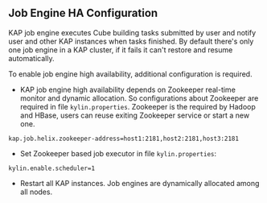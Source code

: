 ## Job Engine HA ConfigurationKAP job engine executes Cube building tasks submitted by user and notify user and other KAP instances when tasks finished. By default there's only one job engine in a KAP cluster, if it fails it can't restore and resume automatically.To enable job engine high availability, additional configuration is required. - KAP job engine high availability depends on Zookeeper real-time monitor and dynamic allocation. So configurations about Zookeeper are required in file `kylin.properties`. Zookeeper is the required by Hadoop and HBase, users can reuse exiting Zookeeper service or start a new one.```kap.job.helix.zookeeper-address=host1:2181,host2:2181,host3:2181``` - Set Zookeeper based job executor in file `kylin.properties`:```kylin.enable.scheduler=1```  - Restart all KAP instances. Job engines are dynamically allocated among all nodes.
